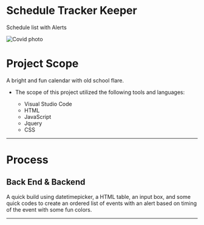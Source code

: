 # Schedule Tracker Keeper
Schedule list with Alerts


![Covid photo]()


# Project Scope

A bright and fun calendar with old school flare. 

* The scope of this project utilized the following tools and languages:
   
    - Visual Studio Code
    - HTML
    - JavaScript
    - Jquery
    - CSS
    

 
---------------------------------------------------------------------------------------------------------------------------------------------------------------------------------
# Process
## Back End & Backend
A quick build using datetimepicker, a HTML table, an input box, and some quick codes to create an ordered list of events with an alert based on timing of the event with some fun colors.    

---------------------------------------------------------------------------------------------------------------------------------------------------------------------------------





